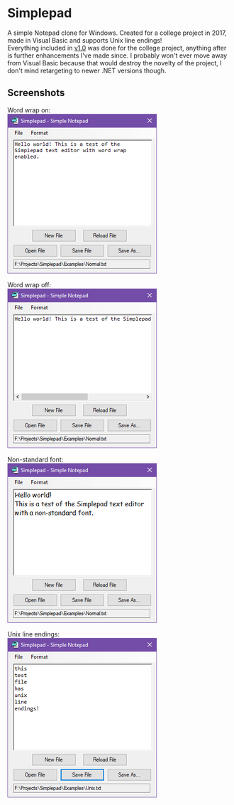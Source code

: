 # Simplepad
A simple Notepad clone for Windows. Created for a college project in 2017, made in Visual Basic and supports Unix line endings!  
Everything included in [v1.0](https://github.com/Erisa/Simplepad/releases/tag/v1.0) was done for the college project, anything after is further enhancements I've made since. I probably won't ever move away from Visual Basic because that would destroy the novelty of the project, I don't mind retargeting to newer .NET versions though.

## Screenshots

Word wrap on:   
![A screenshot of Simplepad with Word Wrap enabled.](/.readme-resources/wrap_on.png)

Word wrap off:    
![A screenshot of Simplepad with Word Wrap disabled.](/.readme-resources/wrap_off.png)

Non-standard font:   
![A screenshot of Simplepad with an alternate font.](/.readme-resources/font.png)

Unix line endings:      
![A screenshot of Simplepad with Unix line endings.](/.readme-resources/unix.png)
